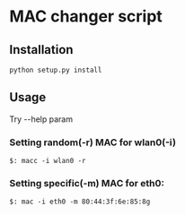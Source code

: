 # MAC changer script

## Installation

`python setup.py install`

## Usage

Try --help param

### Setting random(-r)  MAC for wlan0(-i)

`$: macc -i wlan0 -r` 

### Setting specific(-m) MAC for eth0:

`$: mac -i eth0 -m 80:44:3f:6e:85:8g`
